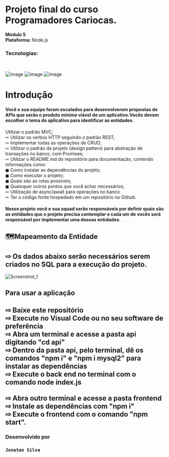 # Projeto final do curso Programadores Cariocas.<br> 
**Módulo 5**<br> 
**Plataforma:** Node.js<br>
<h3>Tecnologias:</h3><br> 

![image](https://user-images.githubusercontent.com/56053290/218258400-46b576f3-03c0-4557-b984-189c104e5a51.png)
![image](https://user-images.githubusercontent.com/56053290/218258497-d0ddc8bf-a8dc-45b2-aba5-4614700e73d5.png)
![image](https://user-images.githubusercontent.com/56053290/218259194-0cbc46a8-6150-4eb7-8cfb-14846262a0c3.png)

<h1>Introdução</h1>

<h4>Você e sua equipe foram escalados para desenvolverem
propostas de APIs que serão o produto mínimo viável de um
aplicativo.Vocês devem escolher o tema do aplicativo para
identificar as entidades.</h4>

Utilizar o padrão MVC;<br>
⇨ Utilizar os verbos HTTP seguindo o padrão REST;<br>
⇨ Implementar todas as operações de CRUD;<br>
⇨ Utilizar o padrão de projeto (design pattern) para abstração de transações no banco, com Promises;<br>
⇨ Utilizar o README.md do repositório para documentação, contendo informações como:<br>
◼ Como instalar as dependências do projeto;<br>
◼ Como executar o projeto;<br>
◼ Quais são as rotas possíveis;<br>
◼ Quaisquer outros pontos que você achar necessários;<br>
⇨ Utilização de async/await para operações no banco<br>
⇨ Ter o código fonte hospedado em um repositório no Github.<br>

<h4>Nesse projeto você e sua squad serão responsáveis por
definir quais são as entidades que o projeto precisa
contemplar e cada um de vocês será responsável por
implementar uma dessas entidades.</h4>


<h2>🗺️Mapeamento da Entidade</h2>

<h2>⇨ Os dados abaixo serão necessários serem criados no SQL para a execução do projeto.</h2>

![Screenshot_1](https://user-images.githubusercontent.com/115708859/229975274-d0818653-44c0-4ecf-93c3-b43dc20979be.png)


<h2>Para usar a aplicação<h2>
⇨ Baixe este repositório<br>
⇨ Execute no Visual Code ou no seu software de preferência<br>
⇨ Abra um terminal e acesse a pasta api digitando "cd api"<br>
⇨ Dentro da pasta api, pelo terminal, dê os comandos "npm i" e "npm i mysql2" para instalar as dependências<br>
⇨ Execute o back end no terminal com o comando node index.js<br>
<br>
⇨ Abra outro terminal e acesse a pasta frontend<br>
⇨ Instale as dependências com "npm i"<br>
⇨ Execute o frontend com o comando "npm start".<br>

<h3> Desenvolvido por <h3>
 
```
Jonatan Silva
```
